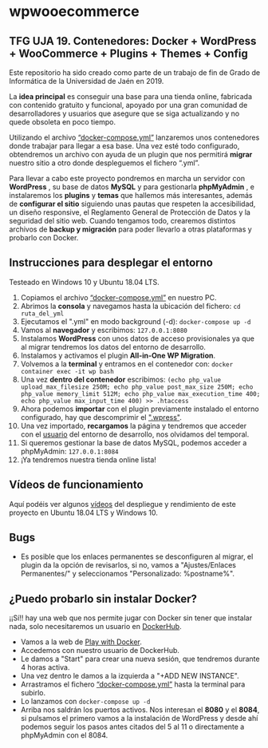 # wpwooecommerce
## TFG UJA 19. Contenedores: Docker + WordPress + WooCommerce + Plugins + Themes + Config

Este repositorio ha sido creado como parte de un trabajo de fin de Grado de Informática de la Universidad de Jaén en 2019.

La **idea principal** es conseguir una base para una tienda online, fabricada con contenido gratuito y funcional, apoyado por una gran comunidad de desarrolladores y usuarios que asegure que se siga actualizando y no quede obsoleta en poco tiempo.  

Utilizando el archivo [“docker-compose.yml”](https://github.com/cil00001/wpwooecommerce/blob/master/docker-compose.yml) lanzaremos unos contenedores donde trabajar para llegar a esa base. Una vez esté todo configurado, obtendremos un archivo con ayuda de un plugin que nos permitirá **migrar** nuestro sitio a otro donde despleguemos el fichero “.yml”.

Para llevar a cabo este proyecto pondremos en marcha un servidor con **WordPress** , su base de datos  **MySQL**  y para gestionarla **phpMyAdmin** , e instalaremos los **plugins** y **temas** que hallemos más interesantes, además de **configurar el sitio** siguiendo unas pautas que respeten la accesibilidad, un diseño responsive, el Reglamento General de Protección de Datos y la seguridad del sitio web. Cuando tengamos todo, crearemos distintos archivos de **backup y migración** para poder llevarlo a otras plataformas y probarlo con Docker.

## Instrucciones para desplegar el entorno

Testeado en Windows 10 y Ubuntu 18.04 LTS.

1. Copiamos el archivo [“docker-compose.yml”](https://github.com/cil00001/wpwooecommerce/blob/master/docker-compose.yml) en nuestro PC.
2. Abrimos la **consola** y navegamos hasta la ubicación del fichero: `cd ruta_del_yml`
3. Ejecutamos el ".yml" en modo background (-d): `docker-compose up -d`
4. Vamos al **navegador** y escribimos: `127.0.0.1:8080`
5. Instalamos **WordPress** con unos datos de acceso provisionales ya que al migrar tendremos los datos del entorno de desarrollo.
6. Instalamos y activamos el plugin **All-in-One WP Migration**.
7. Volvemos a la **terminal** y entramos en el contenedor con: `docker container exec -it wp bash`
8. Una vez **dentro del contenedor** escribimos: `(echo php_value upload_max_filesize 250M; echo php_value post_max_size 250M; echo php_value memory_limit 512M; echo php_value max_execution_time 400; echo php_value max_input_time 400) >> .htaccess`
9. Ahora podemos **importar** con el plugin previamente instalado el entorno configurado, hay que descomprimir el [".wpress"](https://github.com/cil00001/wpwooecommerce/tree/master/Backup%26Migration/MigrationFile_All-in-One%20WP%20Migration).
10. Una vez importado, **recargamos** la página y tendremos que acceder con el [usuario](https://github.com/cil00001/wpwooecommerce/blob/master/Backup%26Migration/Acceso) del entorno de desarrollo, nos olvidamos del temporal.
11. Si queremos gestionar la base de datos MySQL, podemos acceder a phpMyAdmin: `127.0.0.1:8084` 
12. ¡Ya tendremos nuestra tienda online lista! 

## Vídeos de funcionamiento

Aquí podéis ver algunos [vídeos](https://drive.google.com/open?id=10EOfHWG3OKoM1ptfs6G9m8H4DWsCzmpp) del despliegue y rendimiento de este proyecto en Ubuntu 18.04 LTS y Windows 10.

## Bugs

- Es posible que los enlaces permanentes se desconfiguren al migrar, el plugin da la opción de revisarlos, si no, vamos a "Ajustes/Enlaces Permanentes/" y seleccionamos "Personalizado: %postname%".

## ¿Puedo probarlo sin instalar Docker?

¡¡Sí!! hay una web que nos permite jugar con Docker sin tener que instalar nada, solo necesitaremos un usuario en [DockerHub](https://hub.docker.com/).

- Vamos a la web de [Play with Docker](https://labs.play-with-docker.com/#).
- Accedemos con nuestro usuario de DockerHub.
- Le damos a "Start" para crear una nueva sesión, que tendremos durante 4 horas activa.
- Una vez dentro le damos a la izquierda a "+ADD NEW INSTANCE".
- Arrastramos el fichero [“docker-compose.yml”](https://github.com/cil00001/wpwooecommerce/blob/master/docker-compose.yml) hasta la terminal para subirlo.
- Lo lanzamos con `docker-compose up -d`
- Arriba nos saldrán los puertos activos. Nos interesan el **8080** y el **8084**, si pulsamos el primero vamos a la instalación de WordPress y desde ahí podemos seguir los pasos antes citados del 5 al 11 o directamente a phpMyAdmin con el 8084.
